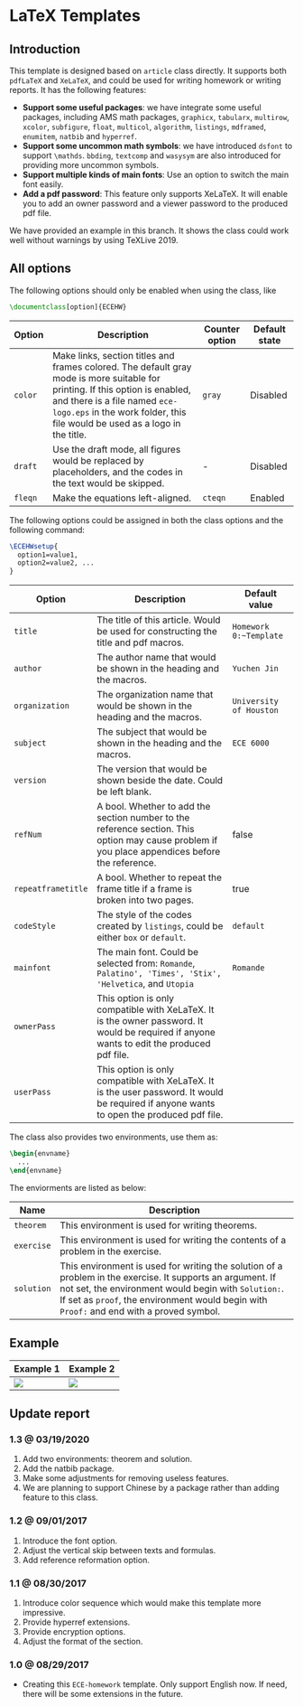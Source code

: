 # LaTeX Templates

## Introduction

This template is designed based on `article` class directly. It supports both `pdfLaTeX` and `XeLaTeX`, and could be used for writing homework or writing reports. It has the following features:

* **Support some useful packages**: we have integrate some useful packages, including AMS math packages, `graphicx`, `tabularx`, `multirow`, `xcolor`, `subfigure`, `float`, `multicol`, `algorithm`, `listings`, `mdframed`, `enumitem`, `natbib` and `hyperref`.
* **Support some uncommon math symbols**: we have introduced `dsfont` to support `\mathds`. `bbding`, `textcomp` and `wasysym` are also introduced for providing more uncommon symbols.
* **Support multiple kinds of main fonts**: Use an option to switch the main font easily.
* **Add a pdf password**: This feature only supports XeLaTeX. It will enable you to add an owner password and a viewer password to the produced pdf file. 

We have provided an example in this branch. It shows the class could work well without warnings by using TeXLive 2019.

## All options

The following options should only be enabled when using the class, like

```latex
\documentclass[option]{ECEHW}
```

| Option | Description | Counter option | Default state |
| -----  |   -----     |      -----     |  -----  |
| `color` | Make links, section titles and frames colored. The default gray mode is more suitable for printing. If this option is enabled, and there is a file named `ece-logo.eps` in the work folder, this file would be used as a logo in the title. | `gray` | Disabled |
| `draft` | Use the draft mode, all figures would be replaced by placeholders, and the codes in the text would be skipped. | - | Disabled |
| `fleqn` | Make the equations left-aligned. | `cteqn` | Enabled |

The following options could be assigned in both the class options and the following command:

```latex
\ECEHWsetup{
  option1=value1,
  option2=value2, ...
}
```

| Option | Description | Default value |
| -----  |   -----     |     -----     |
| `title`            | The title of this article. Would be used for constructing the title and pdf macros. | `Homework 0:~Template` |
| `author`           | The author name that would be shown in the heading and the macros. | `Yuchen Jin` |
| `organization`     | The organization name that would be shown in the heading and the macros. | `University of Houston` |
| `subject`          | The subject that would be shown in the heading and the macros. | `ECE 6000` |
| `version`          | The version that would be shown beside the date. Could be left blank. | ` ` |
| `refNum`           | A bool. Whether to add the section number to the reference section. This option may cause problem if you place appendices before the reference. | false |
| `repeatframetitle` | A bool. Whether to repeat the frame title if a frame is broken into two pages. | true |
| `codeStyle`        | The style of the codes created by `listings`, could be either `box` or `default`. | `default` |
| `mainfont`         | The main font. Could be selected from: `Romande`, `Palatino', 'Times', 'Stix', 'Helvetica`, and `Utopia` | `Romande` |
| `ownerPass` | This option is only compatible with XeLaTeX. It is the owner password. It would be required if anyone wants to edit the produced pdf file. | ` ` |
| `userPass`  | This option is only compatible with XeLaTeX. It is the user password. It would be required if anyone wants to open the produced pdf file. | ` ` |

The class also provides two environments, use them as:

```latex
\begin{envname}
  ...
\end{envname}
```

The enviorments are listed as below:

| Name | Description |
|----- |   -----     |
| `theorem`  | This environment is used for writing theorems. |
| `exercise` | This environment is used for writing the contents of a problem in the exercise. |
| `solution` | This environment is used for writing the solution of a problem in the exercise. It supports an argument. If not set, the environment would begin with `Solution:`. If set as `proof`, the environment would begin with `Proof:` and end with a proved symbol. |

## Example

| Example 1 | Example 2 |
| ----- | ----- |
| ![][ex-fig-1] | ![][ex-fig-2] |

## Update report

### 1.3 @ 03/19/2020

1. Add two environments: theorem and solution.
2. Add the natbib package.
3. Make some adjustments for removing useless features.
4. We are planning to support Chinese by a package rather than adding feature to this class.

### 1.2 @ 09/01/2017

1. Introduce the font option.
2. Adjust the vertical skip between texts and formulas.
3. Add reference reformation option.

### 1.1 @ 08/30/2017

1. Introduce color sequence which would make this template more impressive.
2. Provide hyperref extensions.
3. Provide encryption options.
4. Adjust the format of the section.

### 1.0 @ 08/29/2017

* Creating this `ECE-homework` template. Only support English now. If need, there will be some extensions in the future.

[git-beamer]:https://github.com/cainmagi/UH-beamer-templates

[ex-fig-1]:./display/ecehw-1.png
[ex-fig-2]:./display/ecehw-2.png